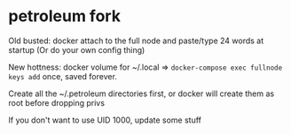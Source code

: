 # petroleum fork

Old busted: docker attach to the full node and paste/type 24 words at startup (Or do your own config thing)

New hottness: docker volume for ~/.local => `docker-compose exec fullnode keys add` once, saved forever.

Create all the ~/.petroleum directories first, or docker will create them as root before dropping privs

If you don't want to use UID 1000, update some stuff
